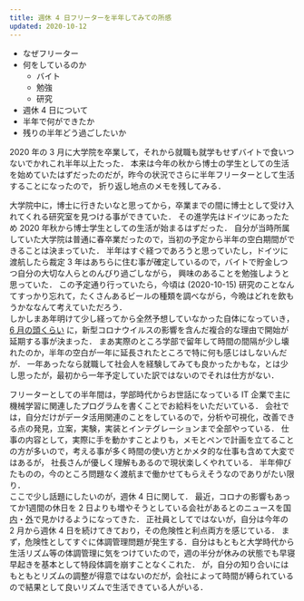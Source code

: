 ```yaml
---
title: 週休 4 日フリーターを半年してみての所感
updated: 2020-10-12
---
```


- なぜフリーター
- 何をしているのか
  - バイト
  - 勉強
  - 研究
- 週休 4 日について
- 半年で何ができたか
- 残りの半年どう過ごしたいか

<!-- なぜフリーター -->
2020 年の 3 月に大学院を卒業して，それから就職も就学もせずバイトで食いつないでかれこれ半年以上たった．
本来は今年の秋から博士の学生としての生活を始めていたはずだったのだが，昨今の状況でさらに半年フリーターとして生活することになったので，
折り返し地点のメモを残してみる．

大学院中に，博士に行きたいなと思ってから，卒業までの間に博士として受け入れてくれる研究室を見つける事ができていた．
その進学先はドイツにあったため 2020 年秋から博士学生としての生活が始まるはずだった．
自分が当時所属していた大学院は普通に春卒業だったので，当初の予定から半年の空白期間ができることは決まっていた．
半年はすぐ経つであろうと思っていたし，ドイツに渡航したら裁定 3 年はあちらに住む事が確定しているので，バイトで貯金しつつ自分の大切な人らとのんびり過ごしながら，
興味のあることを勉強しようと思っていた．
この予定通り行っていたら，今頃は (2020-10-15) 研究のことなんてすっかり忘れて，たくさんあるビールの種類を調べながら，今晩はどれを飲もうかななんて考えていただろう．  
しかしまあ年明けて少し経ってから全然予想していなかった自体になっていき，
[6 月の頭くらい](https://sotaro.io/daily/2020-06-05) に，新型コロナウイルスの影響を含んだ複合的な理由で開始が延期する事が決まった．
まあ実際のところ学部で留年して時間の間隔が少し壊れたのか，半年の空白が一年に延長されたところで特に何も感じはしないんだが．
一年あったなら就職して社会人を経験してみても良かったかもな，とは少し思ったが，最初から一年予定していた訳ではないのでそれは仕方がない．　


<!-- 何をしているのか -->
フリーターとしての半年間は，学部時代からお世話になっている IT 企業で主に機械学習に関連したプログラムを書くことでお給料をいただいている．
会社では，自分だけがデータ活用関連のことをしているので，分析や可視化，改善できる点の発見，立案，実験，実装とインテグレーションまで全部やっている．
仕事の内容として，実際に手を動かすことよりも，メモとペンで計画を立てることの方が多いので，考える事が多く時間の使い方とかメタ的な仕事も含めて大変ではあるが，
社長さんが優しく理解もあるので現状楽しくやれている．
半年伸びたものの，今のところ問題なく渡航まで働かせてもらえそうなのでありがたい限り．  
ここで少し話題にしたいのが，週休 4 日に関して．
最近，コロナの影響もあってか1週間の休日を 2 日よりも増やそうとしている会社があるとのニュースを国[内](https://business.nikkei.com/atcl/NBD/19/depth/00785/)・[外](https://forbesjapan.com/articles/detail/36964)で見かけるようになってきた．
正社員としてではないが，自分は今年の 2 月から週休 4 日を続けてきており，その危険性と利点両方を感じている．
まず，危険性としてすぐに体調管理問題が発生する．自分はもともと大学時代から生活リズム等の体調管理に気をつけていたので，週の半分が休みの状態でも早寝早起きを基本として特段体調を崩すことなくこれた．
が，自分の知り合いにはもともとリズムの調整が得意ではないのだが，会社によって時間が縛られているので結果として良いリズムで生活できている人がいる．
